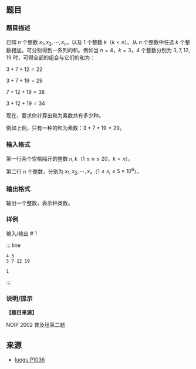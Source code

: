 ## 题目




### 题目描述

已知 $n$ 个整数 $x_1,x_2,\cdots,x_n$，以及 $1$ 个整数 $k$（$k<n$）。从 $n$ 个整数中任选 $k$ 个整数相加，可分别得到一系列的和。例如当 $n=4$，$k=3$，$4$ 个整数分别为 $3,7,12,19$ 时，可得全部的组合与它们的和为：

$3+7+12=22$

$3+7+19=29$

$7+12+19=38$

$3+12+19=34$

现在，要求你计算出和为素数共有多少种。

例如上例，只有一种的和为素数：$3+7+19=29$。



### 输入格式
第一行两个空格隔开的整数 $n,k$（$1 \le n \le 20$，$k<n$）。

第二行 $n$ 个整数，分别为 $x_1,x_2,\cdots,x_n$（$1 \le x_i \le 5\times 10^6$）。




### 输出格式

输出一个整数，表示种类数。



### 样例


输入/输出 # 1

::: line
```
4 3
3 7 12 19

```

```
1

```
:::





### 说明/提示
**【题目来源】**

NOIP 2002 普及组第二题


## 来源

- [luogu P1036](https://www.luogu.com.cn/problem/P1036)
